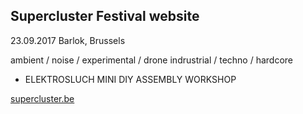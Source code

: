 ## Supercluster Festival website

23.09.2017
Barlok, Brussels

ambient / noise / experimental / drone 
indrustrial / techno / hardcore

+ ELEKTROSLUCH MINI DIY ASSEMBLY WORKSHOP

[supercluster.be](http://supercluster.be)

